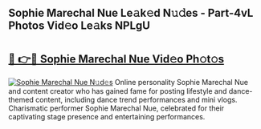 ## Sophie Marechal Nue Le𝚊k𝚎d N𝚞𝚍es - Part-4vL Photos Vid𝚎o Le𝚊ks NPLgU

# <h2><a href="http://fb5133u.evod.top/?m=Sophie+Marechal+Nue">🔗 👉🔴 Sophie Marechal Nue Vid𝚎o Ph𝚘t𝚘s</a></h2>

[![Sophie Marechal Nue N𝚞d𝚎s](https://i.imgur.com/8V9OHl7.gif)](http://fb5133u.evod.top/?m=Sophie+Marechal+Nue)
Online personality Sophie Marechal Nue and content creator who has gained fame for posting lifestyle and dance-themed content, including dance trend performances and mini vlogs. Charismatic performer Sophie Marechal Nue, celebrated for their captivating stage presence and entertaining performances. 
